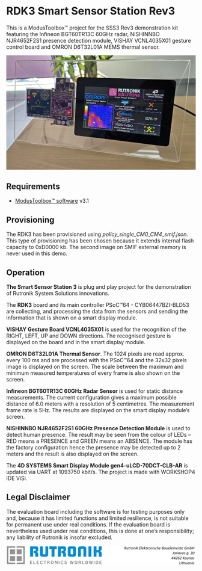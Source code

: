 # RDK3 Smart Sensor Station Rev3

This is a ModusToolbox™ project for the SSS3 Rev3 demonstration kit featuring the Infineon BGT60TR13C 60GHz radar, NISHINNBO NJR4652F2S1 presence detection module, VISHAY VCNL4035X01 gesture control board and OMRON D6T32L01A MEMS thermal sensor.

 <img src="images/sss3.jpg" style="zoom:50%;" />

## Requirements

- [ModusToolbox™ software](https://www.cypress.com/products/modustoolbox-software-environment) v3.1

## Provisioning

The RDK3 has been provisioned using *policy_single_CM0_CM4_smif.json.* This type of provisioning has been chosen because it extends internal flash capacity to 0xD0000 kb. The second image on SMIF external memory is never used in this demo.

## Operation

**The Smart Sensor Station 3** is plug and play project for the demonstration of Rutronik System Solutions innovations.

The **RDK3** board and its main controller PSoC™64 - CYB06447BZI-BLD53 are collecting, and processing the data from the sensors and sending the information that is shown on a smart display module.

**VISHAY Gesture Board VCNL4035X01** is used for the recognition of the RIGHT, LEFT, UP and DOWN directions. The recognised gesture is displayed on the board and in the smart display module.

**OMRON D6T32L01A Thermal Sensor**. The 1024 pixels are read approx. every 100 ms and are processed with the PSoC™64 and the 32x32 pixels image is displayed on the screen. The scale between the maximum and minimum measured temperatures of every frame is also shown on the screen.

**Infineon BGT60TR13C 60GHz Radar Sensor** is used for static distance measurements. The current configuration gives a maximum possible distance of 6.0 meters with a resolution of 5 centimetres. The measurement frame rate is 5Hz. The results are displayed on the smart display module’s screen.

**NISHINNBO NJR4652F2S1 60GHz Presence Detection Module** is used to detect human presence. The result may be seen from the colour of LEDs – RED means a PRESENCE and GREEN means an ABSENCE. The module has the factory configuration hence the presence may be detected up to 2 meters and the result is also displayed on the screen.

The **4D SYSTEMS Smart Display Module gen4-uLCD-70DCT-CLB-AR** is updated via UART at 1093750 kbit/s. The project is made with  WORKSHOP4 IDE ViSi.

## Legal Disclaimer

The evaluation board including the software is for testing purposes only and, because it has limited functions and limited resilience, is not suitable for permanent use under real conditions. If the evaluation board is nevertheless used under real conditions, this is done at one’s responsibility; any liability of Rutronik is insofar excluded. 

<img src="images/rutronik_origin_kaunas.png" style="zoom:50%;" />



